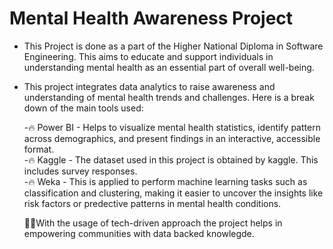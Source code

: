 # Mental Health Awareness Project

- This Project is done as a part of the Higher National Diploma in Software Engineering. This aims to educate and support individuals in understanding mental health as an essential part of overall well-being.
  
- This project integrates data analytics to raise awareness and understanding of mental health trends and challenges. Here is a break down of the main tools used: <br>
  
  -🔥 Power BI - Helps to visualize mental health statistics, identify pattern across demographics, and present findings in an interactive, accessible format. <br>
  -🔥 Kaggle - The dataset used in this project is obtained by kaggle. This includes survey responses. <br>
  -🔥 Weka - This is applied to perform machine learning tasks such as classification and clustering, making it easier to uncover the insights like risk factors or predective patterns in mental health conditions. <br>
  
  👩‍💻With the usage of tech-driven approach the project helps in empowering communities with data backed knowlegde. 

